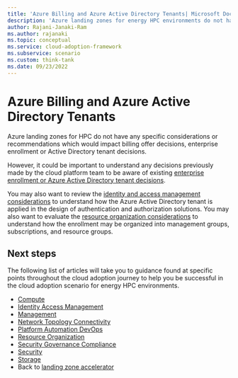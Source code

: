 ```yaml
---
title: 'Azure Billing and Azure Active Directory Tenants| Microsoft Docs'
description: 'Azure landing zones for energy HPC environments do not have any specific considerations or recommendations which would impact billing offer decisions, enterprise enrollment or Active Directory tenant decisions.'
author: Rajani-Janaki-Ram
ms.author: rajanaki
ms.topic: conceptual
ms.service: cloud-adoption-framework
ms.subservice: scenario
ms.custom: think-tank
ms.date: 09/23/2022
---
```


# Azure Billing and Azure Active Directory Tenants

Azure landing zones for HPC do not have any specific considerations or recommendations which would impact billing offer decisions, enterprise enrollment or Active Directory tenant decisions.

However, it could be important to understand any decisions previously made by the cloud platform team to be aware of existing [enterprise enrollment or Azure Active Directory tenant decisions](/azure/cloud-adoption-framework/ready/landing-zone/design-area/azure-billing-ad-tenant).

You may also want to review the [identity and access management considerations](/azure/cloud-adoption-framework/scenarios/sap/eslz-identity-and-access-management) to understand how the Azure Active Directory tenant is applied in the design of authentication and authorization solutions. You may also want to evaluate the [resource organization considerations](/azure/cloud-adoption-framework/scenarios/sap/eslz-resource-organization) to understand how the enrollment may be organized into management groups, subscriptions, and resource groups.

## Next steps

The following list of articles will take you to guidance found at specific points throughout the cloud adoption journey to help you be successful in the cloud adoption scenario for energy HPC environments.

- [Compute](./compute.md)
- [Identity Access Management](./identity-access-management.md)
- [Management](./management.md)
- [Network Topology Connectivity](./network-topology-connectivity.md)
- [Platform Automation DevOps](./platform-automation-devops.md)
- [Resource Organization](./resource-organization.md)
- [Security Governance Compliance](./security-governance-compliance.md)
- [Security](./security.md)
- [Storage](./storage.md)
- Back to [landing zone accelerator](../azure-hpc-landing-zone-accelerator.md)
